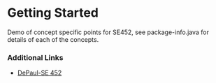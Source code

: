 # Getting Started
Demo of concept specific points for SE452, see package-info.java for details of each of the concepts.

### Additional Links
* [DePaul-SE 452](https://www.cdm.depaul.edu/academics/pages/classinfo.aspx?Term=20201&ClassNbr=12606&fid=273369)

